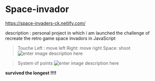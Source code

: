 # Space-invador
https://space-invaders-ck.netlify.com/

description : personal project in which i am launched the challenge of recreate the retro game space invadors in JavaScript

> Touche 
> Left : move left 
> Right: move right
> Space: shoot
![enter image description here](https://lh3.googleusercontent.com/MAAzWCzHxufnAtMFsTXoBBC1VM7Yg9z_WgmR_LQJpewQcDGLVfLQF91TIGLLuA7J1HZ__WEcOLCF "space - invaders")

> System of points
> ![enter image description here](https://lh3.googleusercontent.com/Dq7nhAmhGis5AMQL9OoH0ev85Gfl0wRYAh0HMXUzApuh6bBrbj8MIKYSfp5GrMh4kMvKA8CN0hnB "poin aliens")



**survived the longest !!!!**
